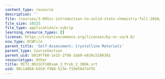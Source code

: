 ```yaml
---
content_type: resource
description: ''
file: /courses/3-091sc-introduction-to-solid-state-chemistry-fall-2010/90c140b8b559f988523ef19d56d7af55_MIT3_091SCF10Exam_3_Prob_2_300k.srt
file_size: 10325
file_type: application/x-subrip
learning_resource_types: []
license: https://creativecommons.org/licenses/by-nc-sa/4.0/
ocw_type: OCWFile
parent_title: 'Self-Assessment: Crystalline Materials'
parent_type: CourseSection
parent_uid: b919ff60-1e15-2f9b-3ab0-e616c5196381
resourcetype: Other
title: MIT3_091SCF10Exam_3_Prob_2_300k.srt
uid: 90c140b8-b559-f988-523e-f19d56d7af55
---
```

